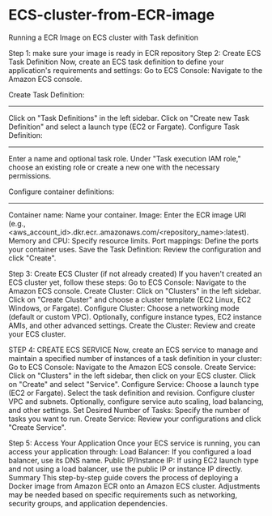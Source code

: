 # ECS-cluster-from-ECR-image
Running a ECR Image on ECS cluster with Task definition

Step 1: make sure your image is ready in ECR repository
Step 2: Create ECS Task Definition
Now, create an ECS task definition to define your application's requirements and settings:
Go to ECS Console: Navigate to the Amazon ECS console.

Create Task Definition:
***************************************

Click on "Task Definitions" in the left sidebar.
Click on "Create new Task Definition" and select a launch type (EC2 or Fargate).
Configure Task Definition:
*******************************************

Enter a name and optional task role.
Under "Task execution IAM role," choose an existing role or create a new one with the necessary permissions.

Configure container definitions:
*******************************************
Container name: Name your container.
Image: Enter the ECR image URI (e.g., <aws_account_id>.dkr.ecr.<region>.amazonaws.com/<repository_name>:latest).
Memory and CPU: Specify resource limits.
Port mappings: Define the ports your container uses.
Save the Task Definition: Review the configuration and click "Create".

Step 3: Create ECS Cluster (if not already created)
If you haven't created an ECS cluster yet, follow these steps:
Go to ECS Console: Navigate to the Amazon ECS console.
Create Cluster:
Click on "Clusters" in the left sidebar.
Click on "Create Cluster" and choose a cluster template (EC2 Linux, EC2 Windows, or Fargate).
Configure Cluster:
Choose a networking mode (default or custom VPC).
Optionally, configure instance types, EC2 instance AMIs, and other advanced settings.
Create the Cluster: Review and create your ECS cluster.

STEP 4: CREATE ECS SERVICE
Now, create an ECS service to manage and maintain a specified number of instances of a task definition in your cluster:
Go to ECS Console: Navigate to the Amazon ECS console.
Create Service:
Click on "Clusters" in the left sidebar, then click on your ECS cluster.
Click on "Create" and select "Service".
Configure Service:
Choose a launch type (EC2 or Fargate).
Select the task definition and revision.
Configure cluster VPC and subnets.
Optionally, configure service auto scaling, load balancing, and other settings.
Set Desired Number of Tasks: Specify the number of tasks you want to run.
Create Service: Review your configurations and click "Create Service".

Step 5: Access Your Application
Once your ECS service is running, you can access your application through:
Load Balancer: If you configured a load balancer, use its DNS name.
Public IP/Instance IP: If using EC2 launch type and not using a load balancer, use the public IP or instance IP directly.
Summary
This step-by-step guide covers the process of deploying a Docker image from Amazon ECR onto an Amazon ECS cluster. Adjustments may be needed based on specific requirements such as networking, security groups, and application dependencies.
